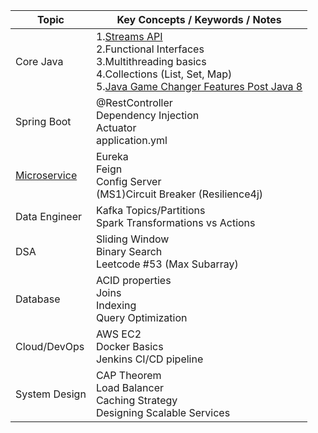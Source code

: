 | Topic         | Key Concepts / Keywords / Notes                                                                                                                                           |
| ------------- | ------------------------------------------------------------------------------------------------------------------------------------------------------------------------- |
| Core Java     | 1.[Streams API](CORE_JAVA/CJ_Streams.md)<br>2.Functional Interfaces<br>3.Multithreading basics<br>4.Collections (List, Set, Map)<br> 5.[Java Game Changer Features Post Java 8](CORE_JAVA/JAVA_CHEAT_SHEET.md) |
| Spring Boot   | @RestController<br>Dependency Injection<br>Actuator<br>application.yml                                                                                                    |
| [Microservice](MICROSERVICES/MiICROSERVICES_ALL_BASICS.md)  | Eureka<br>Feign<br>Config Server<br>(MS1)Circuit Breaker (Resilience4j)                                                                                                        |
| Data Engineer | Kafka Topics/Partitions<br>Spark Transformations vs Actions                                                                                                               |
| DSA           | Sliding Window<br>Binary Search<br>Leetcode #53 (Max Subarray)                                                                                                            |
| Database      | ACID properties<br>Joins<br>Indexing<br>Query Optimization                                                                                                                |
| Cloud/DevOps  | AWS EC2<br>Docker Basics<br>Jenkins CI/CD pipeline                                                                                                                        |
| System Design | CAP Theorem<br>Load Balancer<br>Caching Strategy<br>Designing Scalable Services                                                                                           |
